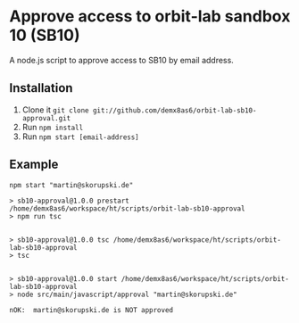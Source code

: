 # Approve access to orbit-lab sandbox 10 (SB10)

A node.js script to approve access to SB10 by email address.

## Installation

1. Clone it `git clone git://github.com/demx8as6/orbit-lab-sb10-approval.git` 
2. Run `npm install`
3. Run `npm start [email-address]` 


## Example

```
npm start "martin@skorupski.de"

> sb10-approval@1.0.0 prestart /home/demx8as6/workspace/ht/scripts/orbit-lab-sb10-approval
> npm run tsc


> sb10-approval@1.0.0 tsc /home/demx8as6/workspace/ht/scripts/orbit-lab-sb10-approval
> tsc


> sb10-approval@1.0.0 start /home/demx8as6/workspace/ht/scripts/orbit-lab-sb10-approval
> node src/main/javascript/approval "martin@skorupski.de"

nOK:  martin@skorupski.de is NOT approved
```
